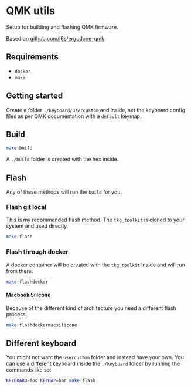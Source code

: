 # QMK utils

Setup for building and flashing QMK firmware.

Based on [github.com/j6s/ergodone-qmk](https://github.com/j6s/ergodone-qmk)

## Requirements

- `docker`
- `make`

## Getting started

Create a folder `./keyboard/usercustom` and inside, set the keyboard config files as per QMK documentation with a `default` keymap.

## Build

```sh
make build
```

A `./build` folder is created with the hex inside.

## Flash

Any of these methods will run the `build` for you.

### Flash git local

This is my recommended flash method. The `tkg_toolkit` is cloned to your system and used directly.

```sh
make flash
```

### Flash through docker

A docker container will be created with the `tkg_toolkit` inside and will run from there.

```sh
make flashdocker
```

#### Macbook Silicone

Because of the different kind of architecture you need a different flash process

```sh
make flashdockermacsilicone
```

## Different keyboard

You might not want the `usercustom` folder and instead have your own. You can use a different keyboard inside the `./keyboard` folder by running the commands like so:

```bash
KEYBOARD=foo KEYMAP=bar make flash
```

